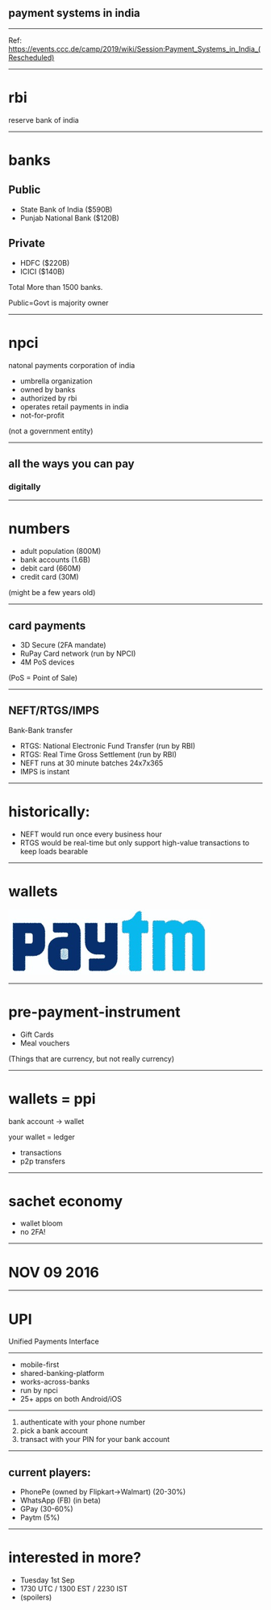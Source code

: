 ## payment systems in india

---

Ref: https://events.ccc.de/camp/2019/wiki/Session:Payment_Systems_in_India_(Rescheduled)

---

# rbi

reserve bank of india

---

# banks

## Public
- State Bank of India ($590B)
- Punjab National Bank ($120B)

## Private
- HDFC ($220B)
- ICICI ($140B)

Total More than 1500 banks.

Public=Govt is majority owner

---

# npci

natonal payments corporation of india

- umbrella organization
- owned by banks
- authorized by rbi
- operates retail payments in india
- not-for-profit

(not a government entity)

---

<!-- effect=explosions -->

## all the ways you can pay

### digitally

---

# numbers

- adult population (800M)
- bank accounts (1.6B)
- debit card (660M)
- credit card (30M)

(might be a few years old)

---

## card payments

- 3D Secure (2FA mandate)
- RuPay Card network (run by NPCI)
- 4M PoS devices

(PoS = Point of Sale)

---

<!-- ## cbs

core banking system

--- -->

## NEFT/RTGS/IMPS

Bank-Bank transfer

- RTGS: National Electronic Fund Transfer (run by RBI)
- RTGS: Real Time Gross Settlement (run by RBI)
- NEFT runs at 30 minute batches 24x7x365
- IMPS is instant

---

# historically:

- NEFT would run once every business hour
- RTGS would be real-time but only support high-value transactions to keep loads bearable


---

# wallets

![](images/paytm.jpg)

---

# pre-payment-instrument

- Gift Cards
- Meal vouchers

(Things that are currency, but not really currency)

---

# wallets = ppi

bank account -> wallet

your wallet = ledger

- transactions
- p2p transfers

---

# sachet economy

- wallet bloom
- no 2FA!

---

# NOV 09 2016

---

# UPI

Unified Payments Interface

---

- mobile-first
- shared-banking-platform
- works-across-banks
- run by npci
- 25+ apps on both Android/iOS

---

1. authenticate with your phone number
2. pick a bank account
3. transact with your PIN for your bank account

---

## current players:

- PhonePe (owned by Flipkart->Walmart) (20-30%)
- WhatsApp (FB) (in beta)
- GPay (30-60%)
- Paytm (5%)

---

# interested in more?

- Tuesday 1st Sep
- 1730 UTC / 1300 EST / 2230 IST
- (spoilers)
